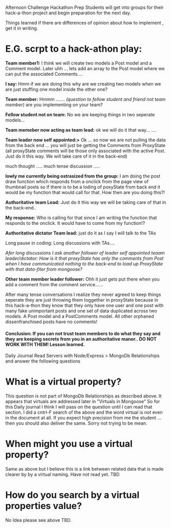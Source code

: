Afternoon Challenge
Hackathon Prep
Students will get into groups for their hack-a-thon project and begin preparation for the next day.



Things learned if there are differences of opinion about how to implement , get it in writing.

<H1>E.G. scrpt to a hack-athon play:</h1>

<b>Team member1:</b>    I think we will create two models a Post model and a Comment model. Later uhh ... lets add an array to the Post model where we can put the associated Comments....

<b>I say:</b> Hmm if we are doing this why are we creating two models when we are just stuffing one model inside the other one?

<b>Team member:</b> Hmmm .......  <em>(question to fellow student and friend not team member)</em> are you implementing on your team?  

<b>Fellow student not on team:</b> No we are keeping things in two seperate models...

<b>Team memeber now acting as team lead:</b> ok we will do it that way...
....

<b>Team leader now self appointed:></b> Ok ... so now we are not pulling the data from the back end ... you will just be getting the Comments from ProxyState (all proxyState comments will be those only associated with the active Post.  Just do it this way. We will take care of it in the back-end)

much thought .....  much tense discussion .....

<b>lowly me currently being ostrasized from the group:</b> I am doing the post draw function which responds from a onclick from the page view of thumbnail posts so if there is to be a loding of poxyState from back end it would be my function that would call for that. How then are you doing this?! 

<b>Authoritative team Lead:</b>  Just do it this way we will be taking care of that in the back-end..

<b>My response:</b>  Who is calling for that since I am writing the function that responds to the onclick. It would have to come from my function!?

<b>Authoritative dictator Team lead:</b> just do it as I say I will talk to the TAs


Long pause in coding:
Long discussions with TAs....


<em>Afer long discussions I ask another follower of leader self appointed teaam leader/dictator:  How is it that proxyState has only the comments from Post when I have communicated nothing to the back-end to load up ProxyState with that data-fiter from mongoose?</em>

<b>Other team member leader follower:</b> Ohh it just gets put there when you add a comment from the comment service...... 

After many tense conversations I realize they never agreed to keep things seperate they are just throwing them toggether in proxyState because in this hack-a-thon they know that they only have one user and one post with many fake unimportant posts and one set of data duplicated across two models.  A Post model and a PostComments model. All other orphaned dissenfranchised posts have no comments!

<H4>Conclusion: If you can not trust team members to do what they say and they are keeping secrets from you in an authoritative manor..  DO NOT WORK WITH THEM!  Lesson learned. </h4>


Daily Journal
Read Servers with Node/Express > MongoDb Relationships and answer the following questions

# What is a virtual property? 

This question is not part of MongoDb Relationships as described above. It appears that virtuals are addressed later in "Virtuals in Mongoose" So for this Daily journal I think I will pass on the question until I can  read that section. I did a cntrl-F search of the above and the word virtual is not even in the document at all. If you expect high precision from me the student ... then you should also deliver the same. Sorry not trying to be mean.

# When might you use a virtual property?

Same as above but I believe this is a link between related data that is made clearer by by a virtual naming. Have not read yet. TBD

# How do you search by a virtual properties value?

No Idea please see above TBD.